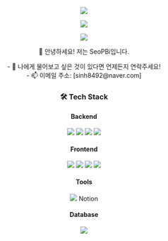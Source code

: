 <p align="center">
<img src="https://capsule-render.vercel.app/api?type=wave&color=auto&height=300&section=header&text=WELCOME%20&fontSize=90" />
</p>

<p align="center">
<a href="https://hits.seeyoufarm.com"><img src="https://hits.seeyoufarm.com/api/count/incr/badge.svg?url=https%3A%2F%2Fgithub.com%2FSeoPBi%2FSeoPBi.git&count_bg=%2379C83D&title_bg=%23555555&icon=&icon_color=%23E7E7E7&title=hits&edge_flat=false"/></a>
</p>

<p align="center">
<img src ="https://github-readme-stats.vercel.app/api/top-langs/?username=SeoPBi&layout=compact"/>
</p>

<p align="center">
👋 안녕하세요! 저는 SeoPBi입니다.
</p>

<p align="center">
- 💬 나에게 물어보고 싶은 것이 있다면 언제든지 연락주세요!<br/>
- 📫 이메일 주소: [sinh8492@naver.com]
</p>


<h3 align = "center">🛠 Tech Stack </h3>

<h4 align = "center">Backend </h4>
<p align = "center"> 
 <img src = "https://img.shields.io/badge/Java-ED8B00?style=flat-square&logo=java&logoColor=white"/> 
 <img src="https://img.shields.io/badge/SpringBoot-#6DB33F?style=flat&logo=TypeScript&logoColor=white"/>
 <img src ="https://img.shields.io/badge/SpringBoot3-6DB33F?style=flat-square&logo=spring-boot"/>
 <img src ="https://img.shields.io/badge/MyBatis-%23EA4335.svg?style=sociall-square&logo=mybatis"/>
</p>


<h4 align ="center">Frontend</h4>
<p align ="center">
 <img src="https://img.shields.io/badge/React-20232A?style=flat-square&logo=react&logoColor=%2361DAFB"/>
 <img src="https://img.shields.io/badge/Javascript-F7DF1E?style=flat-square&logo=javascript&logoColor=black"/> 
 <img src="https://img.shields.io/badge/HTML5-E34F26?style=flat-square&logo=html5&logoColor=white"/>
 <img src="https://img.shields.io/badge/CSS3-1572B6?style=flat-square&logo=css3&logoColor=white"/>
</p>

<h4 align = "center">Tools</h4>
<p align = "center">
 <img src ="https://img.shields.io/badge/Git-F05032?style = flat - square && logo=gitea" /> Notion 
</p>

<h4 align = "center">Database</h4>
<p align = "center">
 <img src ="https://img.shields.io/badge/MySQL-00000F?style = flat - square && logo=mysql && logoColor = white "/>
</p>
